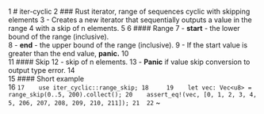 1 # iter-cyclic
  2 ### Rust iterator, range of sequences cyclic with skipping elements
  3  - Creates a new iterator that sequentially outputs a value in the range
  4 with a skip of n elements.
  5 
  6 #### Range
  7  - **start** - the lower bound of the range (inclusive).  
  8  - **end** - the upper bound of the range (inclusive).
  9  - If the start value is greater than the end value, **panic.**
 10    
 11 #### Skip
 12  - skip of n elements.
 13  - **Panic** if value skip conversion to output type error.
 14  
 15 #### Short example                                                                                                                                       
 16 ```
 17    use iter_cyclic::range_skip;
 18    
 19    let vec: Vec<u8> = range_skip(0..5, 200).collect();
 20    assert_eq!(vec, [0, 1, 2, 3, 4, 5, 206, 207, 208, 209, 210, 211]);
 21 
 22 ```
~            
